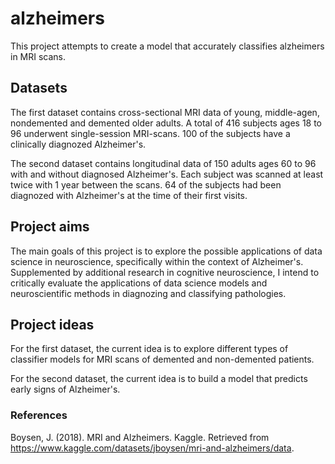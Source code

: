 # alzheimers
This project attempts to create a model that accurately classifies alzheimers in MRI scans.

## Datasets
The first dataset contains cross-sectional MRI data of young, middle-agen, nondemented and demented older adults. A total of 416 subjects ages 18 to 96 underwent single-session MRI-scans. 100 of the subjects have a clinically diagnozed Alzheimer's. 

The second dataset contains longitudinal data of 150 adults ages 60 to 96 with and without diagnosed Alzheimer's. Each subject was scanned at least twice with 1 year between the scans. 64 of the subjects had been diagnozed with Alzheimer's at the time of their first visits. 

## Project aims
The main goals of this project is to explore the possible applications of data science in neuroscience, specifically within the context of Alzheimer's. Supplemented by additional research in cognitive neuroscience, I intend to critically evaluate the applications of data science models and neuroscientific methods in diagnozing and classifying pathologies. 

## Project ideas
For the first dataset, the current idea is to explore different types of classifier models for MRI scans of demented and non-demented patients. 

For the second dataset, the current idea is to build a model that predicts early signs of Alzheimer's.

### References
Boysen, J. (2018). MRI and Alzheimers. Kaggle. Retrieved from https://www.kaggle.com/datasets/jboysen/mri-and-alzheimers/data. 

